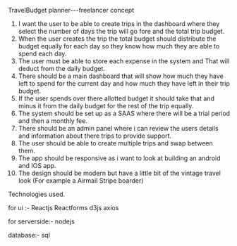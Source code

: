 TravelBudget planner---freelancer concept
1. I want the user to be able to create trips in the dashboard where they select the number of days the trip will go fore and the total trip budget.
2. When the user creates the trip the total budget should distribute the budget equally for each day so they know how much they are able to spend each day.
3. The user must be able to store each expense in the system and That will deduct from the daily budget.
4. There should be a main dashboard that will show how much they have left to spend for the current day and how much they have left in their trip budget.
5. If the user spends over there allotted budget it should take that and minus it from the daily budget for the rest of the trip equally.
6. The system should be set up as a SAAS where there will be a trial period and then a monthly fee.
7. There should be an admin panel where i can review the users details and information about there trips to provide support.
8. The user should be able to create multiple trips and swap between them.
9. The app should be responsive as i want to look at building an android and IOS app.
10. The design should be modern but have a little bit of the vintage travel look (For example a Airmail Stripe boarder)

Technologies used.

for ui :- 
 Reactjs
 Reactforms
 d3js
 axios
 
 for serverside:-
 nodejs
 
 database:- sql
